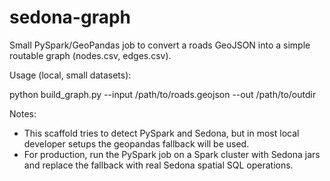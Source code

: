 # sedona-graph

Small PySpark/GeoPandas job to convert a roads GeoJSON into a simple routable graph (nodes.csv, edges.csv).

Usage (local, small datasets):

python build_graph.py --input /path/to/roads.geojson --out /path/to/outdir

Notes:

- This scaffold tries to detect PySpark and Sedona, but in most local developer setups the geopandas fallback will be used.
- For production, run the PySpark job on a Spark cluster with Sedona jars and replace the fallback with real Sedona spatial SQL operations.
